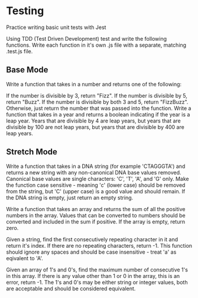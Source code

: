 # Testing


Practice writing basic unit tests with Jest

Using TDD (Test Driven Development) test and write the following functions. Write each function in it's own .js file with a separate, matching .test.js file.

## Base Mode
Write a function that takes in a number and returns one of the following:

If the number is divisible by 3, return "Fizz".
If the number is divisible by 5, return "Buzz".
If the number is divisible by both 3 and 5, return "FizzBuzz".
Otherwise, just return the number that was passed into the function.
Write a function that takes in a year and returns a boolean indicating if the year is a leap year. Years that are divisible by 4 are leap years, but years that are divisible by 100 are not leap years, but years that are divisible by 400 are leap years.

## Stretch Mode
Write a function that takes in a DNA string (for example 'CTAGGGTA') and returns a new string with any non-canonical DNA base values removed. Canonical base values are single characters: 'C', 'T', 'A', and 'G' only. Make the function case sensitive - meaning 'c' (lower case) should be removed from the string, but 'C' (upper case) is a good value and should remain. If the DNA string is empty, just return an empty string.

Write a function that takes an array and returns the sum of all the positive numbers in the array. Values that can be converted to numbers should be converted and included in the sum if positive. If the array is empty, return zero.

Given a string, find the first consecutively repeating character in it and return it's index. If there are no repeating characters, return -1. This function should ignore any spaces and should be case insensitive - treat 'a' as eqivalent to 'A'.

Given an array of 1's and 0's, find the maximum number of consecutive 1's in this array. If there is any value other than 1 or 0 in the array, this is an error, return -1. The 1's and 0's may be either string or integer values, both are acceptable and should be considered equivalent.